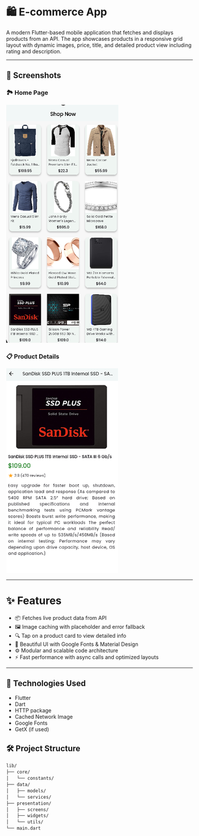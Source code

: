 # 🛍️ E-commerce App

A modern Flutter-based mobile application that fetches and displays products from an API. The app showcases products in a responsive grid layout with dynamic images, price, title, and detailed product view including rating and description.

---

## 📱 Screenshots

### 🏞️ Home Page
![Home](assets/101.png)

### 📋 Product Details
![Details](assets/102.png)

---

# ✨ Features

- 📦 Fetches live product data from API
- 🖼️ Image caching with placeholder and error fallback
- 🔍 Tap on a product card to view detailed info
- 💅 Beautiful UI with Google Fonts & Material Design
- ⚙️ Modular and scalable code architecture
- ⚡ Fast performance with async calls and optimized layouts

---

## 🔧 Technologies Used

- Flutter
- Dart
- HTTP package
- Cached Network Image
- Google Fonts
- GetX (if used)

## 🛠️ Project Structure

```bash
lib/
├── core/
│   └── constants/
├── data/
│   ├── models/
│   └── services/
├── presentation/
│   ├── screens/
│   ├── widgets/
│   └── utils/
└── main.dart
